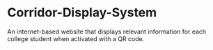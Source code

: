 # Corridor-Display-System
An internet-based website that displays relevant information for each college student when activated with a QR code.
